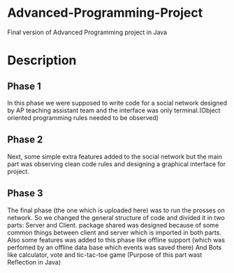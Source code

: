 # Advanced-Programming-Project
Final version of Advanced Programming project in Java
# Description
## Phase 1
In this phase we were supposed to write code for a social network designed by AP teaching assistant team and the interface was only terminal.(Object oriented programming rules needed to be observed)
## Phase 2
Next, some simple extra features added to the social network but the main part was observing clean code rules and designing a graphical interface for project.
## Phase 3
The final phase (the one which is uploaded here) was to run the prosses on network. So we changed the general structure of code and divided it in two parts: Server and Client.
package shared was designed because of some common things between client and server which is imported in both parts.
Also some features was added to this phase like offline support (which was perfomed by an offline data base which events was saved there)
And Bots like calculator, vote and tic-tac-toe game (Purpose of this part wast Reflection in Java) 
